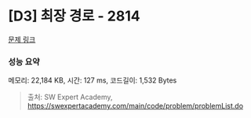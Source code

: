 # [D3] 최장 경로 - 2814 

[문제 링크](https://swexpertacademy.com/main/code/problem/problemDetail.do?contestProbId=AV7GOPPaAeMDFAXB) 

### 성능 요약

메모리: 22,184 KB, 시간: 127 ms, 코드길이: 1,532 Bytes



> 출처: SW Expert Academy, https://swexpertacademy.com/main/code/problem/problemList.do